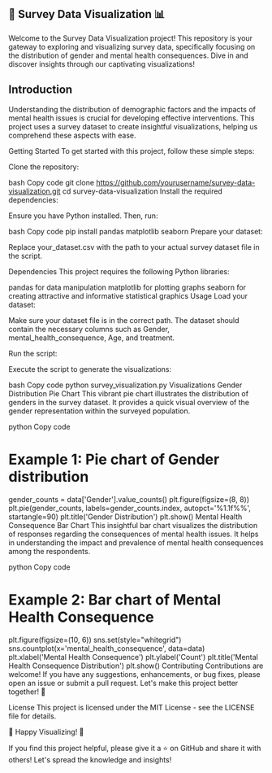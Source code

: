 ## 🎨 Survey Data Visualization 📊
Welcome to the Survey Data Visualization project! This repository is your gateway to exploring and visualizing survey data, specifically focusing on the distribution of gender and mental health consequences. Dive in and discover insights through our captivating visualizations!

## Introduction
Understanding the distribution of demographic factors and the impacts of mental health issues is crucial for developing effective interventions. This project uses a survey dataset to create insightful visualizations, helping us comprehend these aspects with ease.

Getting Started
To get started with this project, follow these simple steps:

Clone the repository:

bash
Copy code
git clone https://github.com/yourusername/survey-data-visualization.git
cd survey-data-visualization
Install the required dependencies:

Ensure you have Python installed. Then, run:

bash
Copy code
pip install pandas matplotlib seaborn
Prepare your dataset:

Replace your_dataset.csv with the path to your actual survey dataset file in the script.

Dependencies
This project requires the following Python libraries:

pandas for data manipulation
matplotlib for plotting graphs
seaborn for creating attractive and informative statistical graphics
Usage
Load your dataset:

Make sure your dataset file is in the correct path. The dataset should contain the necessary columns such as Gender, mental_health_consequence, Age, and treatment.

Run the script:

Execute the script to generate the visualizations:

bash
Copy code
python survey_visualization.py
Visualizations
Gender Distribution Pie Chart
This vibrant pie chart illustrates the distribution of genders in the survey dataset. It provides a quick visual overview of the gender representation within the surveyed population.

python
Copy code
# Example 1: Pie chart of Gender distribution
gender_counts = data['Gender'].value_counts()
plt.figure(figsize=(8, 8))
plt.pie(gender_counts, labels=gender_counts.index, autopct='%1.1f%%', startangle=90)
plt.title('Gender Distribution')
plt.show()
Mental Health Consequence Bar Chart
This insightful bar chart visualizes the distribution of responses regarding the consequences of mental health issues. It helps in understanding the impact and prevalence of mental health consequences among the respondents.

python
Copy code
# Example 2: Bar chart of Mental Health Consequence
plt.figure(figsize=(10, 6))
sns.set(style="whitegrid")
sns.countplot(x='mental_health_consequence', data=data)
plt.xlabel('Mental Health Consequence')
plt.ylabel('Count')
plt.title('Mental Health Consequence Distribution')
plt.show()
Contributing
Contributions are welcome! If you have any suggestions, enhancements, or bug fixes, please open an issue or submit a pull request. Let's make this project better together! 🌟

License
This project is licensed under the MIT License - see the LICENSE file for details.

🎉 Happy Visualizing! 🎉

If you find this project helpful, please give it a ⭐ on GitHub and share it with others! Let's spread the knowledge and insights!

